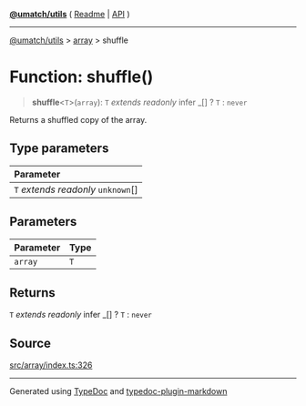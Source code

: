 [**@umatch/utils**](../../README.md) ( [Readme](../../README.md) \| [API](../../API.md) )

---

[@umatch/utils](../../API.md) > [array](../README.md) > shuffle

# Function: shuffle()

> **shuffle**\<`T`\>(`array`): `T` _extends_ _readonly_ infer \_[] ? `T` : `never`

Returns a shuffled copy of the array.

## Type parameters

| Parameter                            |
| :----------------------------------- |
| `T` _extends_ _readonly_ `unknown`[] |

## Parameters

| Parameter | Type |
| :-------- | :--- |
| `array`   | `T`  |

## Returns

`T` _extends_ _readonly_ infer \_[] ? `T` : `never`

## Source

[src/array/index.ts:326](https://github.com/umatch-oficial/utils/blob/51f6213/src/array/index.ts#L326)

---

Generated using [TypeDoc](https://typedoc.org/) and [typedoc-plugin-markdown](https://www.npmjs.com/package/typedoc-plugin-markdown)
